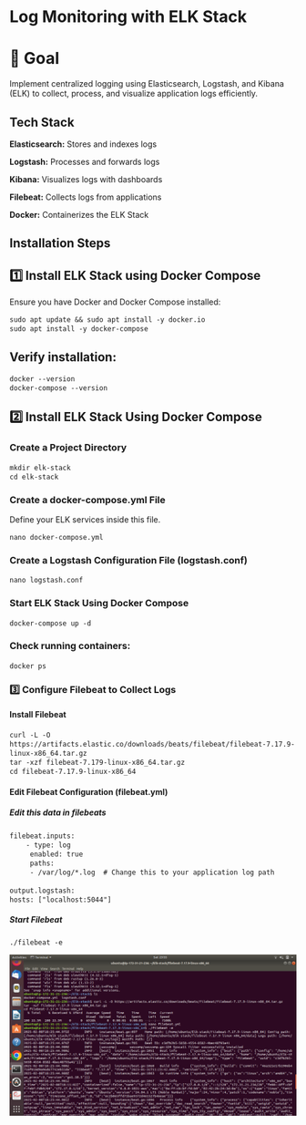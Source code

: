 # Log Monitoring with ELK Stack

# 📌  Goal

Implement centralized logging using Elasticsearch, Logstash, and Kibana (ELK) to collect, process, and visualize application logs efficiently.




## Tech Stack

**Elasticsearch:** Stores and indexes logs

**Logstash:** Processes and forwards logs

**Kibana:** Visualizes logs with dashboards

**Filebeat:**  Collects logs from applications

**Docker:**  Containerizes the ELK Stack


## Installation Steps

## 1️⃣ Install ELK Stack using Docker Compose

Ensure you have Docker and Docker Compose installed:



    sudo apt update && sudo apt install -y docker.io
    sudo apt install -y docker-compose


## Verify installation:



    docker --version
    docker-compose --version
  
## 2️⃣ Install ELK Stack Using Docker Compose
### Create a Project Directory


    mkdir elk-stack 
    cd elk-stack

 ### Create a docker-compose.yml File
 Define your ELK services inside this file.
 
    nano docker-compose.yml

### Create a Logstash Configuration File (logstash.conf)

    nano logstash.conf
    

 
    

### Start ELK Stack Using Docker Compose
    docker-compose up -d

### Check running containers:
    docker ps

    
### 3️⃣ Configure Filebeat to Collect Logs
#### Install Filebeat
    curl -L -O https://artifacts.elastic.co/downloads/beats/filebeat/filebeat-7.17.9-linux-x86_64.tar.gz
    tar -xzf filebeat-7.179-linux-x86_64.tar.gz
    cd filebeat-7.17.9-linux-x86_64


 #### Edit Filebeat Configuration (filebeat.yml)

 ##### Edit this data in filebeats
    filebeat.inputs:
        - type: log
         enabled: true
         paths:
         - /var/log/*.log  # Change this to your application log path

    output.logstash:
    hosts: ["localhost:5044"]


##### Start Filebeat
    ./filebeat -e

![staticwebsite](image.png)

